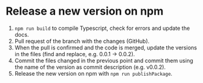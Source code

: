 # Release a new version on npm

1. `npm run build` to compile Typescript, check for errors and update the docs.
1. Pull request of the branch with the changes (GitHub).
1. When the pull is confirmed and the code is merged, update the versions in the files (find and replace, e.g. 0.0.1 -> 0.0.2).
1. Commit the files changed in the previous point and commit them using the name of the version
   as commit description (e.g. v0.0.2).
1. Release the new version on npm with `npm run publishPackage`.
